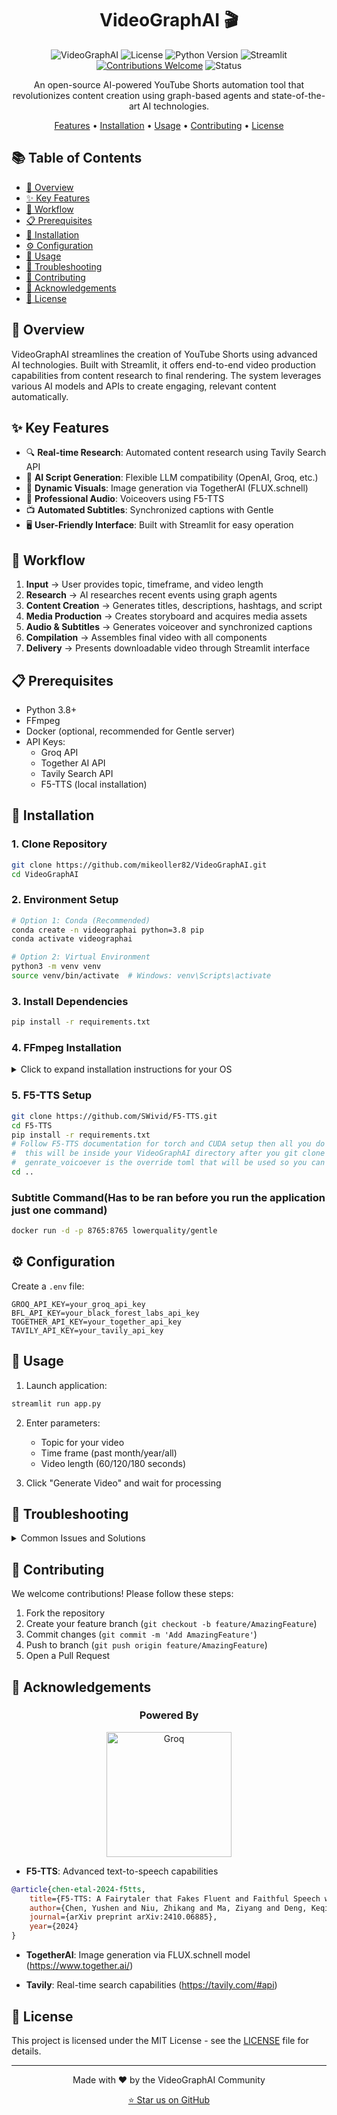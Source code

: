 <div align="center">

# VideoGraphAI 🎬

![VideoGraphAI](https://img.shields.io/badge/VideoGraphAI-v1.0-blue)
![License](https://img.shields.io/badge/license-MIT-blue.svg)
![Python Version](https://img.shields.io/badge/python-3.8%2B-blue.svg)
![Streamlit](https://img.shields.io/badge/streamlit-1.0%2B-red.svg)
[![Contributions Welcome](https://img.shields.io/badge/contributions-welcome-brightgreen.svg?style=flat)](https://github.com/mikeoller82/VideoGraphAI/issues)
![Status](https://img.shields.io/badge/Status-Beta-yellow.svg)

An open-source AI-powered YouTube Shorts automation tool that revolutionizes content creation using graph-based agents and state-of-the-art AI technologies.

[Features](#-key-features) • [Installation](#-installation) • [Usage](#-usage) • [Contributing](#-contributing) • [License](#-license)

</div>

## 📚 Table of Contents

- [🌟 Overview](#-overview)
- [✨ Key Features](#-key-features)
- [🔄 Workflow](#-workflow)
- [📋 Prerequisites](#-prerequisites)
- [🚀 Installation](#-installation)
- [⚙️ Configuration](#️-configuration)
- [📝 Usage](#-usage)
- [🔧 Troubleshooting](#-troubleshooting)
- [👥 Contributing](#-contributing)
- [🙏 Acknowledgements](#-acknowledgements)
- [📄 License](#-license)

## 🌟 Overview

VideoGraphAI streamlines the creation of YouTube Shorts using advanced AI technologies. Built with Streamlit, it offers end-to-end video production capabilities from content research to final rendering. The system leverages various AI models and APIs to create engaging, relevant content automatically.

## ✨ Key Features

- 🔍 **Real-time Research**: Automated content research using Tavily Search API
- 📝 **AI Script Generation**: Flexible LLM compatibility (OpenAI, Groq, etc.)
- 🎨 **Dynamic Visuals**: Image generation via TogetherAI (FLUX.schnell)
- 🎤 **Professional Audio**: Voiceovers using F5-TTS
- 📺 **Automated Subtitles**: Synchronized captions with Gentle
- 🖥️ **User-Friendly Interface**: Built with Streamlit for easy operation

## 🔄 Workflow

1. **Input** → User provides topic, timeframe, and video length
2. **Research** → AI researches recent events using graph agents
3. **Content Creation** → Generates titles, descriptions, hashtags, and script
4. **Media Production** → Creates storyboard and acquires media assets
5. **Audio & Subtitles** → Generates voiceover and synchronized captions
6. **Compilation** → Assembles final video with all components
7. **Delivery** → Presents downloadable video through Streamlit interface

## 📋 Prerequisites

- Python 3.8+
- FFmpeg
- Docker (optional, recommended for Gentle server)
- API Keys:
  - Groq API
  - Together AI API
  - Tavily Search API
  - F5-TTS (local installation)

## 🚀 Installation

### 1. Clone Repository
```bash
git clone https://github.com/mikeoller82/VideoGraphAI.git
cd VideoGraphAI
```

### 2. Environment Setup
```bash
# Option 1: Conda (Recommended)
conda create -n videographai python=3.8 pip
conda activate videographai

# Option 2: Virtual Environment
python3 -m venv venv
source venv/bin/activate  # Windows: venv\Scripts\activate
```

### 3. Install Dependencies
```bash
pip install -r requirements.txt
```

### 4. FFmpeg Installation

<details>
<summary>Click to expand installation instructions for your OS</summary>

#### Ubuntu/Debian
```bash
sudo apt update
sudo apt install ffmpeg
```

#### macOS
```bash
brew install ffmpeg
```

#### Windows
- Download from [ffmpeg.org](https://ffmpeg.org/download.html)
- Add bin folder to system PATH
</details>

### 5. F5-TTS Setup
```bash
git clone https://github.com/SWivid/F5-TTS.git
cd F5-TTS
pip install -r requirements.txt
# Follow F5-TTS documentation for torch and CUDA setup then all you do is take your sample wav file and put it in /F5-TTS/src/f5_tts/infer/examples/basic
#  this will be inside your VideoGraphAI directory after you git clone it. then just config toml file either inside F5 there is a basic.toml file but in the functiion
#  genrate_voicoever is the override toml that will be used so you can just configure it there . Honestly its whatever you prefer then youl be good to go on any voicoever you want just need the a wav file of like 5 seconds to 8 seconds minimal
cd ..
```

### Subtitle Command(Has to be ran before you run the application just one command)
```bash
docker run -d -p 8765:8765 lowerquality/gentle
```


## ⚙️ Configuration

Create a `.env` file:
```env
GROQ_API_KEY=your_groq_api_key
BFL_API_KEY=your_black_forest_labs_api_key
TOGETHER_API_KEY=your_together_api_key
TAVILY_API_KEY=your_tavily_api_key
```

## 📝 Usage

1. Launch application:
```bash
streamlit run app.py
```

2. Enter parameters:
   - Topic for your video
   - Time frame (past month/year/all)
   - Video length (60/120/180 seconds)

3. Click "Generate Video" and wait for processing

## 🔧 Troubleshooting

<details>
<summary>Common Issues and Solutions</summary>

- **API Issues**: Verify API keys in `.env`
- **Gentle Server**: Ensure server is running on port 8765
- **FFmpeg**: Confirm PATH configuration
- **Dependencies**: Check virtual environment activation
- **Video Issues**: Review application logs
- **UI Problems**: Clear browser cache
</details>

## 👥 Contributing

We welcome contributions! Please follow these steps:

1. Fork the repository
2. Create your feature branch (`git checkout -b feature/AmazingFeature`)
3. Commit changes (`git commit -m 'Add AmazingFeature'`)
4. Push to branch (`git push origin feature/AmazingFeature`)
5. Open a Pull Request

## 🙏 Acknowledgements

<div align="center">

### Powered By

[<img src="https://groq.com/wp-content/uploads/2024/03/PBG-mark1-color.svg" width="200" alt="Groq">](https://groq.com)

</div>

- **F5-TTS**: Advanced text-to-speech capabilities
```bibtex
@article{chen-etal-2024-f5tts,
    title={F5-TTS: A Fairytaler that Fakes Fluent and Faithful Speech with Flow Matching},
    author={Chen, Yushen and Niu, Zhikang and Ma, Ziyang and Deng, Keqi and Wang, Chunhui and Zhao, Jian and Yu, Kai and Chen, Xie},
    journal={arXiv preprint arXiv:2410.06885},
    year={2024}
}
```
- **TogetherAI**: Image generation via FLUX.schnell model
  (https://www.together.ai/)
  
- **Tavily**: Real-time search capabilities
  (https://tavily.com/#api)

## 📄 License

This project is licensed under the MIT License - see the [LICENSE](LICENSE) file for details.

---
<div align="center">

Made with ❤️ by the VideoGraphAI Community

[⭐ Star us on GitHub](https://github.com/mikeoller82/videographai)

</div>
